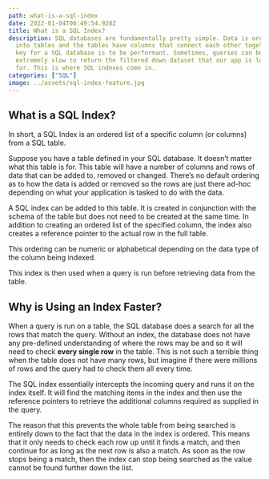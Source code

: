 ```yaml
---
path: what-is-a-sql-index
date: 2022-01-04T06:49:54.928Z
title: What is a SQL Index?
description: SQL databases are fundamentally pretty simple. Data is organised
  into tables and the tables have columns that connect each other together. The
  key for a SQL database is to be performant. Sometimes, queries can be
  extremely slow to return the filtered down dataset that our app is looking
  for. This is where SQL indexes come in.
categories: ["SQL"]
image: ../assets/sql-index-feature.jpg
---
```

## What is a SQL Index?

In short, a SQL Index is an ordered list of a specific column (or columns) from a SQL table.

Suppose you have a table defined in your SQL database. It doesn’t matter what this table is for. This table will have a number of columns and rows of data that can be added to, removed or changed. There’s no default ordering as to how the data is added or removed so the rows are just there ad-hoc depending on what your application is tasked to do with the data.

A SQL index can be added to this table. It is created in conjunction with the schema of the table but does not need to be created at the same time. In addition to creating an ordered list of the specified column, the index also creates a reference pointer to the actual row in the full table. 

This ordering can be numeric or alphabetical depending on the data type of the column being indexed.

This index is then used when a query is run before retrieving data from the table. 


## Why is Using an Index Faster?

When a query is run on a table, the SQL database does a search for all the rows that match the query. Without an index, the database does not have any pre-defined understanding of where the rows may be and so it will need to check **every single row** in the table. This is not such a terrible thing when the table does not have many rows, but imagine if there were millions of rows and the query had to check them all every time.

The SQL index essentially intercepts the incoming query and runs it on the index itself. It will find the matching items in the index and then use the reference pointers to retrieve the additional columns required as supplied in the query.

The reason that this prevents the whole table from being searched is entirely down to the fact that the data in the index is ordered. This means that it only needs to check each row up until it finds a match, and then continue for as long as the next row is also a match. As soon as the row stops being a match, then the index can stop being searched as the value cannot be found further down the list.